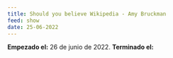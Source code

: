 ```yaml
---
title: Should you believe Wikipedia - Amy Bruckman
feed: show
date: 25-06-2022
---
```


**Empezado el:** 26 de junio de 2022.
**Terminado el:**  